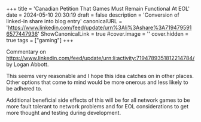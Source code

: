 +++
title = 'Canadian Petition That Games Must Remain Functional At EOL'
date = 2024-05-10 20:30:19
draft = false
description = 'Conversion of linked-in share into blog entry'
canonicalURL = 'https://www.linkedin.com/feed/update/urn%3Ali%3Ashare%3A7194795916577447936'
ShowCanonicalLink = true
#cover.image = ''
cover.hidden = true
tags = ["gaming"]
+++

Commentary on https://www.linkedin.com/feed/update/urn:li:activity:7194789351812214784/ by Logan Abbott.

This seems very reasonable and I hope this idea catches on in other places. 
Other options that come to mind would be more onerous and less likely to be adhered to.

Additional beneficial side effects of this will be for all network games to be
more fault tolerant to network problems and for EOL considerations to get more
thought and testing during development.

